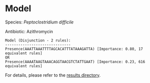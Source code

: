 
# Model

Species: *Peptoclostridium difficile*

Antibiotic: Azithromycin

```
Model (Disjunction - 2 rules):
------------------------------
Presence(AAATTAAATTTTAGCACATTTATAAAGATTA) [Importance: 0.80, 17 equivalent rules]
OR
Presence(AAAATAAGTAAACAGGTAACGTCTATTGAAT) [Importance: 0.23, 616 equivalent rules]

```

For details, please refer to the [results directory](../../../../../results/scm_b/peptoclostridium%20difficile/azithromycin/repeat_8/).

